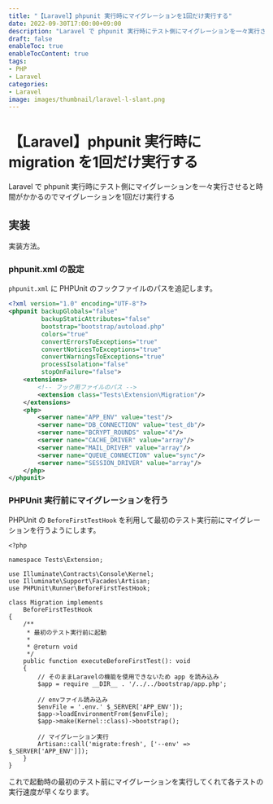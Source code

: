 ```yaml
---
title: "【Laravel】phpunit 実行時にマイグレーションを1回だけ実行する"
date: 2022-09-30T17:00:00+09:00
description: "Laravel で phpunit 実行時にテスト側にマイグレーションを一々実行させると時間がかかるのでマイグレーションを1回だけ実行する"
draft: false
enableToc: true
enableTocContent: true
tags: 
- PHP
- Laravel
categories: 
- Laravel
image: images/thumbnail/laravel-l-slant.png
---
```


# 【Laravel】phpunit 実行時に migration を1回だけ実行する
Laravel で phpunit 実行時にテスト側にマイグレーションを一々実行させると時間がかかるのでマイグレーションを1回だけ実行する

## 実装
実装方法。

### phpunit.xml の設定
`phpunit.xml` に PHPUnit のフックファイルのパスを追記します。

```xml:phpunit.xml {linenos=table,hl_lines=["13"]}
<?xml version="1.0" encoding="UTF-8"?>
<phpunit backupGlobals="false"
         backupStaticAttributes="false"
         bootstrap="bootstrap/autoload.php"
         colors="true"
         convertErrorsToExceptions="true"
         convertNoticesToExceptions="true"
         convertWarningsToExceptions="true"
         processIsolation="false"
         stopOnFailure="false">
    <extensions>
        <!-- フック用ファイルのパス -->
        <extension class="Tests\Extension\Migration"/>
    </extensions>
    <php>
        <server name="APP_ENV" value="test"/>
        <server name="DB_CONNECTION" value="test_db"/>
        <server name="BCRYPT_ROUNDS" value="4"/>
        <server name="CACHE_DRIVER" value="array"/>
        <server name="MAIL_DRIVER" value="array"/>
        <server name="QUEUE_CONNECTION" value="sync"/>
        <server name="SESSION_DRIVER" value="array"/>
    </php>
</phpunit>
```

### PHPUnit 実行前にマイグレーションを行う
PHPUnit の `BeforeFirstTestHook` を利用して最初のテスト実行前にマイグレーションを行うようにします。

```php:tests\Extension\Migration.php
<?php

namespace Tests\Extension;

use Illuminate\Contracts\Console\Kernel;
use Illuminate\Support\Facades\Artisan;
use PHPUnit\Runner\BeforeFirstTestHook;

class Migration implements
    BeforeFirstTestHook
{
    /**
     * 最初のテスト実行前に起動
     * 
     * @return void
     */
    public function executeBeforeFirstTest(): void
    {
        // そのままLaravelの機能を使用できないため app を読み込み
        $app = require __DIR__ . '/../../bootstrap/app.php';

        // envファイル読み込み
        $envFile = '.env.' $_SERVER['APP_ENV']);
        $app->loadEnvironmentFrom($envFile);
        $app->make(Kernel::class)->bootstrap();

        // マイグレーション実行
        Artisan::call('migrate:fresh', ['--env' => $_SERVER['APP_ENV']]);
    }
}
```

これで起動時の最初のテスト前にマイグレーションを実行してくれて各テストの実行速度が早くなります。

